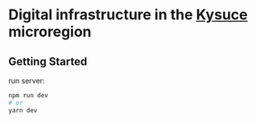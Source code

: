 # Digital infrastructure in the [Kysuce](https://www.hacknime.to/en/hackathon/digital-infrastructure-in-the-kysuce-microregion) microregion

## Getting Started

run server:

```bash
npm run dev
# or
yarn dev
```

